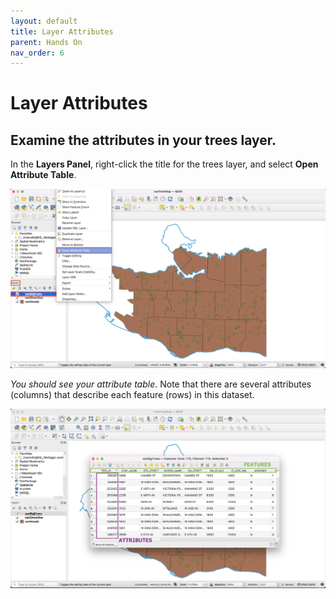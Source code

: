 ```yaml
---
layout: default
title: Layer Attributes
parent: Hands On
nav_order: 6
---
```


# Layer Attributes

## Examine the attributes in your trees layer.
In the **Layers Panel**, right-click the title for the trees layer, and select **Open Attribute Table**.

![Open trees Attribute table](vanBigTrees-open-attribute-table_20220518.png)

*You should see your attribute table*. Note that there are several attributes (columns) that describe each feature (rows) in this dataset.

![vanBigTrees Attributes and features table](vanBigTrees-features-and-attributes_20220518.png)

